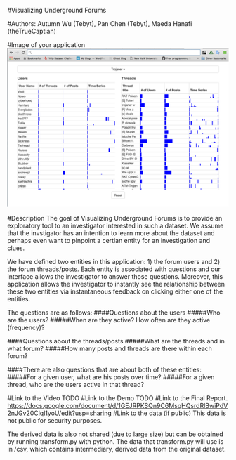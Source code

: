 
#Visualizing Underground Forums

#Authors: 
Autumn Wu (Tebyt), Pan Chen (Tebyt), Maeda Hanafi (theTrueCaptian)

#Image of your application
![alt tag](https://github.com/Tebyt/IV-Project/blob/master/screenshot1.png)

#Description
The goal of Visualizing Underground Forums is to provide an exploratory tool to an investigator interested in such a dataset. We assume that the invstigator has an intention to learn more about the dataset and perhaps even want to pinpoint a certian entity for an investigation and clues. 

We have defined two entities in this application: 1) the forum users and 2) the forum threads/posts. Each entity is associated with questions and our interface allows the investigator to answer those questions. Moreover, this application allows the investigator to instantly see the relationship between these two entities via instantaneous feedback on clicking either one of the entities.

The questions are as follows:
####Questions about the users
#####Who are the users?
#####When are they active? How often are they active (frequency)?

####Questions about the threads/posts
#####What are the threads and in what forum?
#####How many posts and threads are there within each forum?

####There are also questions that are about both of these entities:
#####For a given user, what are his posts over time?
#####For a given thread, who are the users active in that thread?


#Link to the Video
TODO
#Link to the Demo
TODO
#Link to the Final Report.
https://docs.google.com/document/d/1GEJRPKSQn9C6MsqHQsrdRlBwiPdV2nJGv20Clql1yoU/edit?usp=sharing 
#Link to the data (if public)
This data is not public for security purposes.

The derived data is also not shared (due to large size) but can be obtained by running transform.py with python. The data that transform.py will use is in /csv, which contains intermediary, derived data from the original dataset.
